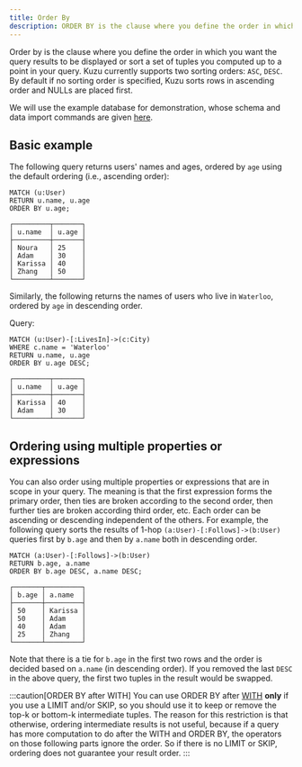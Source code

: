 ```yaml
---
title: Order By
description: ORDER BY is the clause where you define the order in which you want the query results to be displayed or sort a set of tuples you computed up to a point in your query.
---
```


Order by is the clause where you define the order in which you want the query results to be displayed
or sort a set of tuples you computed up to a point in your query.  Kuzu currently supports two
sorting orders: `ASC`, `DESC`. By default if no sorting order is specified, Kuzu sorts
rows in ascending order and NULLs are placed first.

We will use the example database for demonstration, whose schema and data import commands are given [here](/cypher/query-clauses/example-database).

## Basic example
The following query returns users' names and ages, ordered by `age` using the default ordering (i.e., ascending order):

```cypher
MATCH (u:User)
RETURN u.name, u.age
ORDER BY u.age;
```

```table
┌─────────┬───────┐
│ u.name  │ u.age │
├─────────┼───────┤
│ Noura   │ 25    │
│ Adam    │ 30    │
│ Karissa │ 40    │
│ Zhang   │ 50    │
└─────────┴───────┘
```

Similarly, the following returns the names of users who live in `Waterloo`, ordered by `age` in descending order.

Query:
```cypher
MATCH (u:User)-[:LivesIn]->(c:City)
WHERE c.name = 'Waterloo'
RETURN u.name, u.age
ORDER BY u.age DESC;
```

```table
┌─────────┬───────┐
│ u.name  │ u.age │
├─────────┼───────┤
│ Karissa │ 40    │
│ Adam    │ 30    │
└─────────┴───────┘
```

## Ordering using multiple properties or expressions
You can also order using multiple properties or expressions that are in scope in your query.
The meaning is that the first expression forms the primary order, then ties are broken
according to the second order, then further ties are broken according third order, etc.
Each order can be ascending or descending independent of the others.
For example, the following query sorts the results of 1-hop `(a:User)-[:Follows]->(b:User)`
queries first by `b.age` and then by `a.name` both in descending order.

```cypher
MATCH (a:User)-[:Follows]->(b:User)
RETURN b.age, a.name 
ORDER BY b.age DESC, a.name DESC;
```

```table
┌───────┬─────────┐
│ b.age │ a.name  │
├───────┼─────────┤
│ 50    │ Karissa │
│ 50    │ Adam    │
│ 40    │ Adam    │
│ 25    │ Zhang   │
└───────┴─────────┘
```

Note that there is a tie for `b.age` in the first two rows and the order is 
decided based on `a.name` (in descending order). If you removed the
last `DESC` in the above query, the first two tuples in the result
would be swapped.

:::caution[ORDER BY after WITH]
You can use ORDER BY after [WITH](/cypher/query-clauses/with) **only** if you use a LIMIT and/or SKIP, so you should
use it to keep or remove the top-k or bottom-k intermediate tuples. The reason for this
restriction is that otherwise, ordering intermediate results is not useful, because if 
a query has more computation to do after the WITH and ORDER BY, the operators on those following
parts ignore the order. So if there is no LIMIT or SKIP, ordering does not guarantee your result order.
:::
